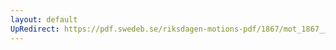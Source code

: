 ```yaml
---
layout: default
UpRedirect: https://pdf.swedeb.se/riksdagen-motions-pdf/1867/mot_1867__ak__00056/mot_1867__ak__00056_002.pdf
---
```


